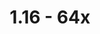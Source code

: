 ---
title: 1.16 - 64x
permalink: /article/compliance64xBedrock/1_16
comments: true
comments-id: 1.16-64xBedrock
header-img: article/compliance64xBedrock/1.16.png

download:
  - GitHub (WIP):
    - https://github.com/Compliance-Resource-Pack/Compliance-Bedrock-64x/archive/master.zip

---